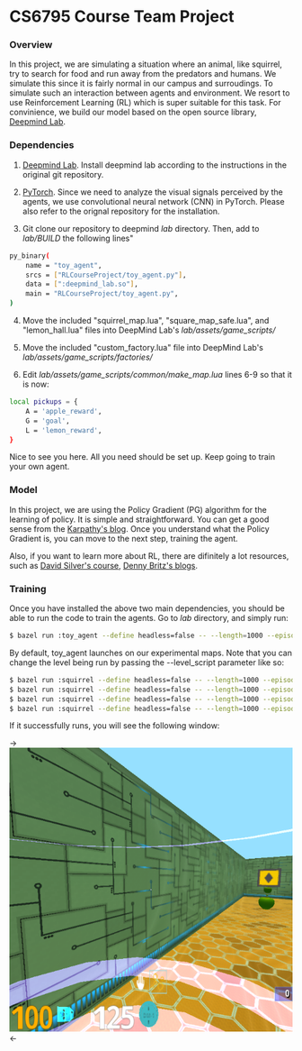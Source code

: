 # CS6795 Course Team Project

### Overview

In this project, we are simulating a situation where an animal, like squirrel, try to search for food and run away from the predators and humans. We simulate this since it is fairly normal in our campus and surroudings. To simulate such an interaction between agents and environment. We resort to use Reinforcement Learning (RL) which is super suitable for this task. For convinience, we build our model based on the open source library, [Deepmind Lab](https://github.com/deepmind/lab).

### Dependencies

1. [Deepmind Lab](https://github.com/deepmind/lab). Install deepmind lab according to the instructions in the original git repository.

2. [PyTorch](http://pytorch.org/). Since we need to analyze the visual signals perceived by the agents, we use convolutional neural network (CNN) in PyTorch. Please also refer to the orignal repository for the installation.

3. Git clone our repository to deepmind *lab* directory. Then, add to *lab/BUILD* the following lines"

```bash
py_binary(
    name = "toy_agent",
    srcs = ["RLCourseProject/toy_agent.py"],
    data = [":deepmind_lab.so"],
    main = "RLCourseProject/toy_agent.py",
)
```

4. Move the included "squirrel_map.lua", "square_map_safe.lua", and "lemon_hall.lua" files into DeepMind Lab's *lab/assets/game_scripts/*

5. Move the included "custom_factory.lua" file into DeepMind Lab's *lab/assets/game_scripts/factories/*

6. Edit *lab/assets/game_scripts/common/make_map.lua* lines 6-9 so that it is now:
```bash
local pickups = {
    A = 'apple_reward',
    G = 'goal',
    L = 'lemon_reward',
}
```


Nice to see you here. All you need should be set up. Keep going to train your own agent.

### Model

In this project, we are using the Policy Gradient (PG) algorithm for the learning of policy. It is simple and straightforward. You can get a good sense from the [Karpathy's blog](http://karpathy.github.io/2016/05/31/rl/). Once you understand what the Policy Gradient is, you can move to the next step, training the agent.

Also, if you want to learn more about RL, there are difinitely a lot resources, such as [David Silver's course](http://www0.cs.ucl.ac.uk/staff/d.silver/web/Teaching.html), [Denny Britz's blogs](http://www.wildml.com/2016/10/learning-reinforcement-learning/).

### Training

Once you have installed the above two main dependencies, you should be able to run the code to train the agents. Go to *lab* directory, and simply run:

```bash
$ bazel run :toy_agent --define headless=false -- --length=1000 --episode=20 --height=256 --width=256
```

By default, toy_agent launches on our experimental maps. Note that you can change the level being run by passing the --level_script parameter like so:
```bash
$ bazel run :squirrel --define headless=false -- --length=1000 --episode=20 --height=256 --width=256 --level_script tests/demo_map
$ bazel run :squirrel --define headless=false -- --length=1000 --episode=20 --height=256 --width=256 --level_script lemon_hall
$ bazel run :squirrel --define headless=false -- --length=1000 --episode=20 --height=256 --width=256 --level_script square_map_safe
$ bazel run :squirrel --define headless=false -- --length=1000 --episode=20 --height=256 --width=256 --level_script squirrel_map
```

If it successfully runs, you will see the following window:

->![Screenshot](images/screenshot.png)<-


